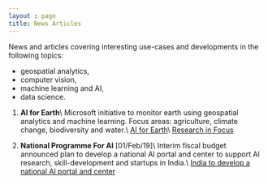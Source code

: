 ```yaml
---
layout : page
title: News Articles
---
```


News and articles covering interesting use-cases and developments in the following topics:
* geospatial analytics, 
* computer vision, 
* machine learning and AI,
* data science.

1. **AI for Earth**\\
Microsoft initiative to monitor earth using geospatial analytics and machine learning.
Focus areas: agriculture, climate change, biodiversity and water.\\
[AI for Earth](https://www.microsoft.com/en-us/ai/ai-for-earth?activetab=pivot1%3aprimaryr6)\\
[Research in Focus](https://www.youtube.com/watch?v=rj0D_Fz6r6gxs)

2. **National Programme For AI** [01/Feb/19]\\
Interim fiscal budget announced plan to develop a national AI portal and center to support AI research, skill-development and startups in India.\\
[India to develop a national AI portal and center](https://www.geospatialworld.net/blogs/indian-finance-minister-national-ai-portal/)